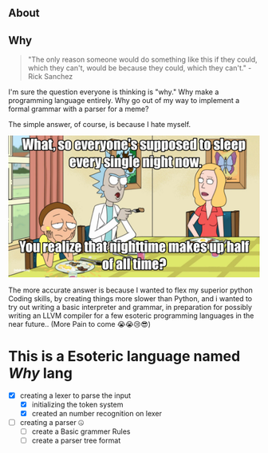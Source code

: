 ## About
## Why

> "The only reason someone would do something like this if they could, which they can't, would be because they could, which they can't." - Rick Sanchez

I'm sure the question everyone is thinking is "why." Why make a programming language entirely. Why go out of my way to implement a formal grammar with a parser for a meme?

The simple answer, of course, is because I hate myself.

![My Life In an Image](https://github.com/anomius/lang/blob/master/others/HLZirW5.jpg?raw=true)

 The more accurate answer is because I wanted to flex my superior python Coding skills, by creating things more slower than Python, and i wanted to try out writing a basic interpreter and grammar, in preparation for possibly writing an LLVM compiler for a few esoteric programming languages in the near future..
 (More Pain to come 😭😭😢😎) 

# This is a Esoteric language named _Why_ lang

- [X] creating a lexer to parse the input
  - [X] initializing the token system 
  - [X] created an number recognition on lexer
- [ ] creating a parser 🤐
  - [ ] create a Basic grammer Rules
  - [ ] create a parser tree format
